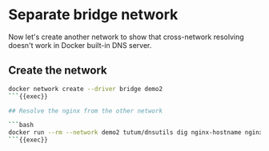 # Separate bridge network

Now let's create another network to show that cross-network resolving doesn't
work in Docker built-in DNS server.

## Create the network

```bash
docker network create --driver bridge demo2
```{{exec}}

## Resolve the nginx from the other network

```bash
docker run --rm --network demo2 tutum/dnsutils dig nginx-hostname nginx-container nginx-alias +search +short
```{{exec}}
